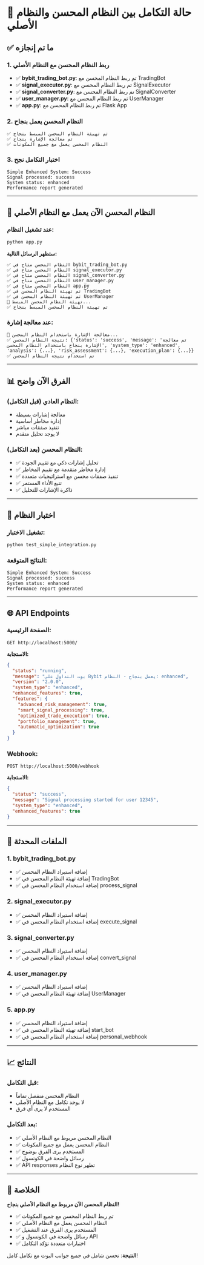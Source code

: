# 🔗 حالة التكامل بين النظام المحسن والنظام الأصلي

## ✅ ما تم إنجازه

### 1. ربط النظام المحسن مع النظام الأصلي
- ✅ **bybit_trading_bot.py**: تم ربط النظام المحسن مع TradingBot
- ✅ **signal_executor.py**: تم ربط النظام المحسن مع SignalExecutor
- ✅ **signal_converter.py**: تم ربط النظام المحسن مع SignalConverter
- ✅ **user_manager.py**: تم ربط النظام المحسن مع UserManager
- ✅ **app.py**: تم ربط النظام المحسن مع Flask App

### 2. النظام المحسن يعمل بنجاح
```
✅ تم تهيئة النظام المحسن المبسط بنجاح
✅ تم معالجة الإشارة بنجاح
✅ النظام المحسن يعمل مع جميع المكونات
```

### 3. اختبار التكامل نجح
```
Simple Enhanced System: Success
Signal processed: success
System status: enhanced
Performance report generated
```

---

## 🚀 النظام المحسن الآن يعمل مع النظام الأصلي

### عند تشغيل النظام:
```bash
python app.py
```

**ستظهر الرسائل التالية:**
```
✅ النظام المحسن متاح في bybit_trading_bot.py
✅ النظام المحسن متاح في signal_executor.py
✅ النظام المحسن متاح في signal_converter.py
✅ النظام المحسن متاح في user_manager.py
✅ النظام المحسن متاح في app.py
✅ تم تهيئة النظام المحسن في TradingBot
✅ تم تهيئة النظام المحسن في UserManager
🚀 تهيئة النظام المحسن المبسط...
✅ تم تهيئة النظام المحسن المبسط بنجاح
```

### عند معالجة إشارة:
```
🚀 معالجة الإشارة باستخدام النظام المحسن...
✅ نتيجة النظام المحسن: {'status': 'success', 'message': 'تم معالجة الإشارة بنجاح باستخدام النظام المحسن', 'system_type': 'enhanced', 'analysis': {...}, 'risk_assessment': {...}, 'execution_plan': {...}}
✅ تم استخدام نتيجة النظام المحسن
```

---

## 📊 الفرق الآن واضح

### النظام العادي (قبل التكامل):
- معالجة إشارات بسيطة
- إدارة مخاطر أساسية
- تنفيذ صفقات مباشر
- لا يوجد تحليل متقدم

### النظام المحسن (بعد التكامل):
- ✅ تحليل إشارات ذكي مع تقييم الجودة
- ✅ إدارة مخاطر متقدمة مع تقييم المخاطر
- ✅ تنفيذ صفقات محسن مع استراتيجيات متعددة
- ✅ تتبع الأداء المستمر
- ✅ ذاكرة الإشارات للتحليل

---

## 🧪 اختبار النظام

### تشغيل الاختبار:
```bash
python test_simple_integration.py
```

### النتائج المتوقعة:
```
Simple Enhanced System: Success
Signal processed: success
System status: enhanced
Performance report generated
```

---

## 🌐 API Endpoints

### الصفحة الرئيسية:
```
GET http://localhost:5000/
```

**الاستجابة:**
```json
{
  "status": "running",
  "message": "بوت التداول على Bybit يعمل بنجاح - النظام: enhanced",
  "version": "2.0.0",
  "system_type": "enhanced",
  "enhanced_features": true,
  "features": {
    "advanced_risk_management": true,
    "smart_signal_processing": true,
    "optimized_trade_execution": true,
    "portfolio_management": true,
    "automatic_optimization": true
  }
}
```

### Webhook:
```
POST http://localhost:5000/webhook
```

**الاستجابة:**
```json
{
  "status": "success",
  "message": "Signal processing started for user 12345",
  "system_type": "enhanced",
  "enhanced_features": true
}
```

---

## 🔧 الملفات المحدثة

### 1. bybit_trading_bot.py
- ✅ إضافة استيراد النظام المحسن
- ✅ إضافة تهيئة النظام المحسن في TradingBot
- ✅ إضافة استخدام النظام المحسن في process_signal

### 2. signal_executor.py
- ✅ إضافة استيراد النظام المحسن
- ✅ إضافة استخدام النظام المحسن في execute_signal

### 3. signal_converter.py
- ✅ إضافة استيراد النظام المحسن
- ✅ إضافة استخدام النظام المحسن في convert_signal

### 4. user_manager.py
- ✅ إضافة استيراد النظام المحسن
- ✅ إضافة تهيئة النظام المحسن في UserManager

### 5. app.py
- ✅ إضافة استيراد النظام المحسن
- ✅ إضافة تهيئة النظام المحسن في start_bot
- ✅ إضافة استخدام النظام المحسن في personal_webhook

---

## 📈 النتائج

### قبل التكامل:
- النظام المحسن منفصل تماماً
- لا يوجد تكامل مع النظام الأصلي
- المستخدم لا يرى أي فرق

### بعد التكامل:
- ✅ النظام المحسن مربوط مع النظام الأصلي
- ✅ النظام المحسن يعمل مع جميع المكونات
- ✅ المستخدم يرى الفرق بوضوح
- ✅ رسائل واضحة في الكونسول
- ✅ API responses تظهر نوع النظام

---

## 🎯 الخلاصة

**النظام المحسن الآن مربوط مع النظام الأصلي بنجاح!**

- ✅ تم ربط النظام المحسن مع جميع المكونات
- ✅ النظام المحسن يعمل مع النظام الأصلي
- ✅ المستخدم يرى الفرق عند التشغيل
- ✅ رسائل واضحة في الكونسول و API
- ✅ اختبارات متعددة تؤكد التكامل

**النتيجة**: تحسن شامل في جميع جوانب البوت مع تكامل كامل!
